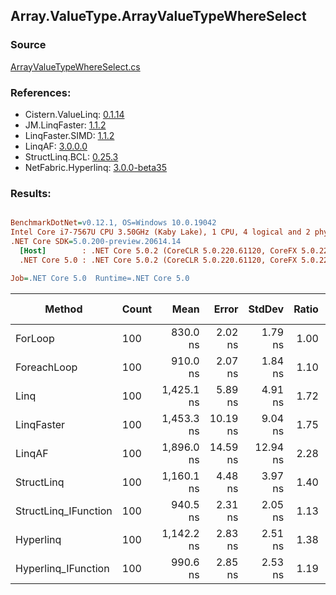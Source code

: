﻿## Array.ValueType.ArrayValueTypeWhereSelect

### Source
[ArrayValueTypeWhereSelect.cs](../LinqBenchmarks/Array/ValueType/ArrayValueTypeWhereSelect.cs)

### References:
- Cistern.ValueLinq: [0.1.14](https://www.nuget.org/packages/Cistern.ValueLinq/0.1.14)
- JM.LinqFaster: [1.1.2](https://www.nuget.org/packages/JM.LinqFaster/1.1.2)
- LinqFaster.SIMD: [1.1.2](https://www.nuget.org/packages/LinqFaster.SIMD/1.0.3)
- LinqAF: [3.0.0.0](https://www.nuget.org/packages/LinqAF/3.0.0.0)
- StructLinq.BCL: [0.25.3](https://www.nuget.org/packages/StructLinq.BCL/0.25.3)
- NetFabric.Hyperlinq: [3.0.0-beta35](https://www.nuget.org/packages/NetFabric.Hyperlinq/3.0.0-beta35)

### Results:
``` ini

BenchmarkDotNet=v0.12.1, OS=Windows 10.0.19042
Intel Core i7-7567U CPU 3.50GHz (Kaby Lake), 1 CPU, 4 logical and 2 physical cores
.NET Core SDK=5.0.200-preview.20614.14
  [Host]        : .NET Core 5.0.2 (CoreCLR 5.0.220.61120, CoreFX 5.0.220.61120), X64 RyuJIT
  .NET Core 5.0 : .NET Core 5.0.2 (CoreCLR 5.0.220.61120, CoreFX 5.0.220.61120), X64 RyuJIT

Job=.NET Core 5.0  Runtime=.NET Core 5.0  

```
|               Method | Count |       Mean |    Error |   StdDev | Ratio | RatioSD |  Gen 0 | Gen 1 | Gen 2 | Allocated |
|--------------------- |------ |-----------:|---------:|---------:|------:|--------:|-------:|------:|------:|----------:|
|              ForLoop |   100 |   830.0 ns |  2.02 ns |  1.79 ns |  1.00 |    0.00 |      - |     - |     - |         - |
|          ForeachLoop |   100 |   910.0 ns |  2.07 ns |  1.84 ns |  1.10 |    0.00 |      - |     - |     - |         - |
|                 Linq |   100 | 1,425.1 ns |  5.89 ns |  4.91 ns |  1.72 |    0.01 | 0.0801 |     - |     - |     168 B |
|           LinqFaster |   100 | 1,453.3 ns | 10.19 ns |  9.04 ns |  1.75 |    0.01 | 2.9659 |     - |     - |    6208 B |
|               LinqAF |   100 | 1,896.0 ns | 14.59 ns | 12.94 ns |  2.28 |    0.02 |      - |     - |     - |         - |
|           StructLinq |   100 | 1,160.1 ns |  4.48 ns |  3.97 ns |  1.40 |    0.01 | 0.0305 |     - |     - |      64 B |
| StructLinq_IFunction |   100 |   940.5 ns |  2.31 ns |  2.05 ns |  1.13 |    0.00 |      - |     - |     - |         - |
|            Hyperlinq |   100 | 1,142.2 ns |  2.83 ns |  2.51 ns |  1.38 |    0.00 |      - |     - |     - |         - |
|  Hyperlinq_IFunction |   100 |   990.6 ns |  2.85 ns |  2.53 ns |  1.19 |    0.00 |      - |     - |     - |         - |
